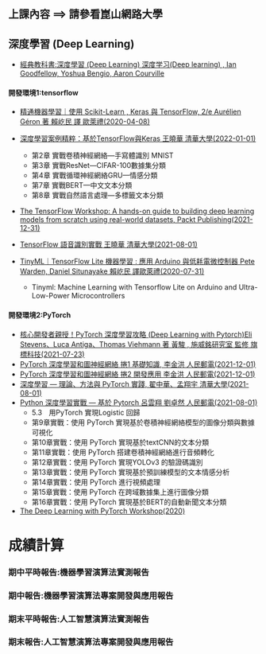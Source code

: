 ## 上課內容 ==> 請參看崑山網路大學

## 深度學習 (Deep Learning)
- [經典教科書:深度學習 (Deep Learning) 深度学习(Deep learning) , Ian Goodfellow, Yoshua Bengio, Aaron Courville]()

#### 開發環境1:tensorflow
- [精通機器學習｜使用 Scikit-Learn , Keras 與 TensorFlow, 2/e Aurélien Géron 著 賴屹民 譯 歐萊禮(2020-04-08)](https://www.tenlong.com.tw/products/9789865024345?list_name=srh)
- [深度學習案例精粹：基於TensorFlow與Keras 王曉華  清華大學(2022-01-01)](https://www.tenlong.com.tw/products/9787302596516?list_name=srh)
  - 第2章 實戰卷積神經網絡—手寫體識別   MNIST
  - 第3章 實戰ResNet—CIFAR-100數據集分類
  - 第4章 實戰循環神經網絡GRU—情感分類
  - 第7章 實戰BERT—中文文本分類
  - 第8章 實戰自然語言處理—多標籤文本分類
- [The TensorFlow Workshop: A hands-on guide to building deep learning models from scratch using real-world datasets, Packt Publishing(2021-12-31)](https://www.packtpub.com/product/the-tensorflow-workshop/9781800205253)
- [TensorFlow 語音識別實戰 王曉華 清華大學(2021-08-01)](https://www.tenlong.com.tw/products/9787302584858?list_name=srh)

- [TinyML｜TensorFlow Lite 機器學習 : 應用 Arduino 與低耗電微控制器 Pete Warden, Daniel Situnayake 賴屹民 譯歐萊禮(2020-07-31)](https://www.tenlong.com.tw/products/9789865025359?list_name=srh)
  - Tinyml: Machine Learning with Tensorflow Lite on Arduino and Ultra-Low-Power Microcontrollers
 

#### 開發環境2:PyTorch
- [核心開發者親授！PyTorch 深度學習攻略 (Deep Learning with Pytorch)Eli Stevens、Luca Antiga、Thomas Viehmann 著 黃駿 , 施威銘研究室 監修 旗標科技(2021-07-23)](https://www.tenlong.com.tw/products/9789863126737?list_name=rd)
- [PyTorch 深度學習和圖神經網絡 捲1 基礎知識, 李金洪 人民郵電(2021-12-01)](https://www.tenlong.com.tw/products/9787115549839?list_name=srh)
- [PyTorch 深度學習和圖神經網絡 捲2 開發應用 李金洪 人民郵電(2021-12-01)](https://www.tenlong.com.tw/products/9787115560926?list_name=srh)
- [深度學習 — 理論、方法與 PyTorch 實踐, 翟中華、孟翔宇 清華大學(2021-08-01)](https://www.tenlong.com.tw/products/9787302568483?list_name=srh)
- [Python 深度學習實戰 — 基於 Pytorch 呂雲翔 劉卓然 人民郵電(2021-08-01)](https://www.tenlong.com.tw/products/9787115560155?list_name=srh)
  - 5.3　用PyTorch 實現Logistic 回歸 
  - 第9章實戰：使用 PyTorch 實現基於卷積神經網絡模型的圖像分類與數據可視化
  - 第10章實戰：使用 PyTorch 實現基於textCNN的文本分類
  - 第11章實戰：使用 PyTorch 搭建卷積神經網絡進行音頻轉化
  - 第12章實戰：使用 PyTorch 實現YOLOv3 的驗證碼識別
  - 第13章實戰：使用 PyTorch 實現基於預訓練模型的文本情感分析
  - 第14章實戰：使用 PyTorch 進行視頻處理
  - 第15章實戰：使用 PyTorch 在跨域數據集上進行圖像分類
  - 第16章實戰：使用 PyTorch 實現基於BERT的自動新聞文本分類
- [The Deep Learning with PyTorch Workshop(2020)](https://www.packtpub.com/product/the-deep-learning-with-pytorch-workshop/9781838989217)


# 成績計算

### 期中平時報告:機器學習演算法實測報告
### 期中報告:機器學習演算法專案開發與應用報告
### 期末平時報告:人工智慧演算法實測報告
### 期末報告:人工智慧演算法專案開發與應用報告
